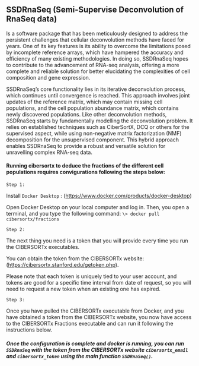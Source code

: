 
<!-- README.md is generated from README.Rmd. Please edit that file -->

## **SSDRnaSeq (Semi-Supervise Deconvolution of RnaSeq data)**

Is a software package that has been meticulously designed to address the
persistent challenges that cellular deconvolution methods have faced for
years. One of its key features is its ability to overcome the
limitations posed by incomplete reference arrays, which have hampered
the accuracy and efficiency of many existing methodologies. In doing so,
SSDRnaSeq hopes to contribute to the advancement of RNA-seq analysis,
offering a more complete and reliable solution for better elucidating
the complexities of cell composition and gene expression.

SSDRnaSeq’s core functionality lies in its iterative deconvolution
process, which continues until convergence is reached. This approach
involves joint updates of the reference matrix, which may contain
missing cell populations, and the cell population abundance matrix,
which contains newly discovered populations. Like other deconvolution
methods, SSDRnaSeq starts by fundamentally modelling the deconvolution
problem. It relies on established techniques such as CiberSortX, DCQ or
others for the supervised aspect, while using non-negative matrix
factorization (NMF) decomposition for the unsupervised component. This
hybrid approach enables SSDRnaSeq to provide a robust and versatile
solution for unravelling complex RNA-seq data.

#### Running cibersortx to deduce the fractions of the different cell populations requires convigurations following the steps below:

`Step 1:`

Install `Docker Desktop` :
(<https://www.docker.com/products/docker-desktop>)

Open Docker Desktop on your local computer and log in. Then, you open a
terminal, and you type the following command:
`\> docker pull cibersortx/fractions`

`Step 2:`

The next thing you need is a token that you will provide every time you
run the CIBERSORTx executables.

You can obtain the token from the CIBERSORTx website:
(<https://cibersortx.stanford.edu/getoken.php>).

Please note that each token is uniquely tied to your user account, and
tokens are good for a specific time interval from date of request, so
you will need to request a new token when an existing one has expired.

`Step 3:`

Once you have pulled the CIBERSORTx executable from Docker, and you have
obtained a token from the CIBERSORTx website, you now have access to the
CIBERSORTx Fractions executable and can run it following the
instructions below.

##### Once the configuration is complete and docker is running, you can run `SSDRnaSeq` with the token from the CIBERSORTx website `cibersortx_email` and `cibersortx_token` using the main function `SSDRnaSeq()`.
